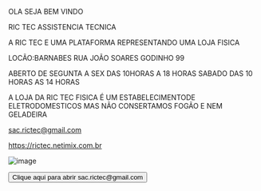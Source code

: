 OLA SEJA BEM VINDO  


RIC TEC ASSISTENCIA TECNICA


A RIC TEC E UMA PLATAFORMA REPRESENTANDO UMA LOJA FISICA


LOCÃO:BARNABES RUA JOÃO SOARES GODINHO 99


ABERTO DE SEGUNTA A SEX DAS 10HORAS A 18 HORAS SABADO DAS 10 HORAS AS 14 HORAS


A LOJA DA RIC TEC FISICA É UM ESTABELECIMENTODE ELETRODOMESTICOS MAS NÃO CONSERTAMOS FOGÃO E NEM GELADEIRA


 sac.rictec@gmail.com


 https://rictec.netimix.com.br
 
 ![image](https://github.com/user-attachments/assets/4b9e495a-160e-4965-acba-6e06b3a8ce23)


<a href="https://github.com/SEU_USUARIO/SEU_REPOSITORIO" target="_blank">
    <button>Clique aqui para abrir sac.rictec@gmail.com</button>
</a>
